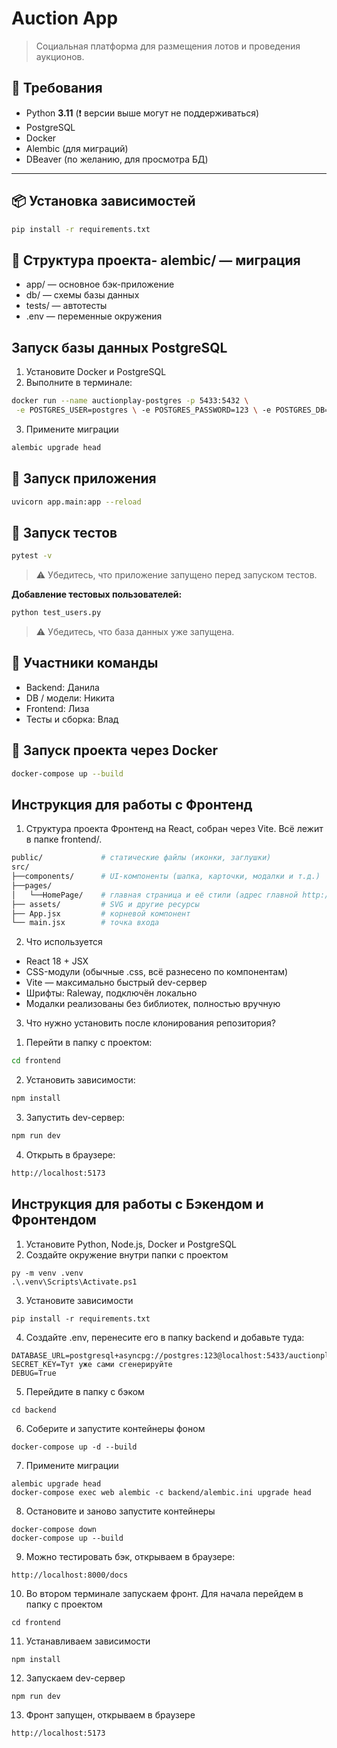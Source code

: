 # Auction App

>   Социальная платформа для размещения лотов и проведения аукционов.

## 🐍 Требования

- Python **3.11** (❗ версии выше могут не поддерживаться)
- PostgreSQL
- Docker
- Alembic (для миграций)
- DBeaver (по желанию, для просмотра БД)

---

## 📦 Установка зависимостей
```bash
pip install -r requirements.txt
```

## 📁 Структура проекта- alembic/ — миграция
- app/ — основное бэк-приложение
- db/ — схемы базы данных
- tests/ — автотесты
- .env — переменные окружения

## Запуск базы данных PostgreSQL

1. Установите Docker и PostgreSQL
2. Выполните в терминале:

```bash
docker run --name auctionplay-postgres -p 5433:5432 \
 -e POSTGRES_USER=postgres \ -e POSTGRES_PASSWORD=123 \ -e POSTGRES_DB=auctionplay \ -d postgres```
  ```
3. Примените миграции

```bash
alembic upgrade head
```

## 🚀 Запуск приложения
```bash
uvicorn app.main:app --reload
```

## 🧪 Запуск тестов
```bash
pytest -v
```
> ⚠️ Убедитесь, что приложение запущено перед запуском тестов.

**Добавление тестовых пользователей:**
```bash
python test_users.py
```
> ⚠️ Убедитесь, что база данных уже запущена.

## 👥 Участники команды
- Backend: Данила
- DB / модели: Никита
- Frontend: Лиза
- Тесты и сборка: Влад

## 🐳 Запуск проекта через Docker

```bash
docker-compose up --build
```

## Инструкция для работы с Фронтенд

1. Структура проекта
Фронтенд на React, собран через Vite. Всё лежит в папке frontend/.

```bash
public/             # статические файлы (иконки, заглушки)
src/
├──components/      # UI-компоненты (шапка, карточки, модалки и т.д.)
├──pages/
│   └──HomePage/    # главная страница и её стили (адрес главной http://localhost:5173/home)
├── assets/         # SVG и другие ресурсы
├── App.jsx         # корневой компонент
└── main.jsx        # точка входа
```

2. Что используется
- React 18 + JSX
- CSS-модули (обычные .css, всё разнесено по компонентам)
- Vite — максимально быстрый dev-сервер
- Шрифты: Raleway, подключён локально
- Модалки реализованы без библиотек, полностью вручную

3. Что нужно установить после клонирования репозитория?

1) Перейти в папку с проектом:
```bash
cd frontend
```

2) Установить зависимости:
```bash
npm install
```
3) Запустить dev-сервер:
```bash
npm run dev
```
4) Открыть в браузере:
```bash
http://localhost:5173
```


## Инструкция для работы с Бэкендом и Фронтендом

1. Установите Python, Node.js, Docker и PostgreSQL
2. Создайте окружение внутри папки с проектом
```
py -m venv .venv
.\.venv\Scripts\Activate.ps1
```
3. Установите зависимости
```
pip install -r requirements.txt
```
4. Создайте .env, перенесите его в папку backend и добавьте туда:
```
DATABASE_URL=postgresql+asyncpg://postgres:123@localhost:5433/auctionplay
SECRET_KEY=Тут уже сами сгенерируйте
DEBUG=True
```
5. Перейдите в папку с бэком
```
cd backend
```
6. Соберите и запустите контейнеры фоном
```
docker-compose up -d --build
```
7. Примените миграции
```
alembic upgrade head
docker-compose exec web alembic -c backend/alembic.ini upgrade head
```
8. Остановите и заново запустите контейнеры
```
docker-compose down
docker-compose up --build
```
9. Можно тестировать бэк, открываем в браузере:
```
http://localhost:8000/docs
```
10. Во втором терминале запускаем фронт. Для начала перейдем в папку с проектом
```
cd frontend
```
11. Устанавливаем зависимости
```
npm install
```
12. Запускаем dev-сервер
```
npm run dev
```
13. Фронт запущен, открываем в браузере
```
http://localhost:5173
```
